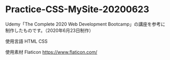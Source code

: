 # Practice-CSS-MySite-20200623
Udemy「The Complete 2020 Web Development Bootcamp」の講座を参考に制作したものです。（2020年6月23日制作）

使用言語 HTML CSS

使用素材
Flaticon
https://www.flaticon.com/
